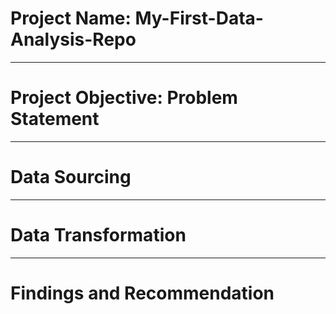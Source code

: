 # Project Name: My-First-Data-Analysis-Repo

----
# Project Objective: Problem Statement

----
# Data Sourcing

----
# Data Transformation

----
# Findings and Recommendation
